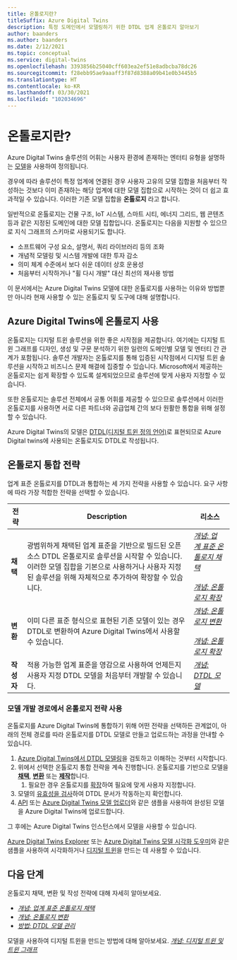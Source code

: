 ```yaml
---
title: 온톨로지란?
titleSuffix: Azure Digital Twins
description: 특정 도메인에서 모델링하기 위한 DTDL 업계 온톨로지 알아보기
author: baanders
ms.author: baanders
ms.date: 2/12/2021
ms.topic: conceptual
ms.service: digital-twins
ms.openlocfilehash: 3393856b25040cff603ea2ef51e8adbcba78dc26
ms.sourcegitcommit: f28ebb95ae9aaaff3f87d8388a09b41e0b3445b5
ms.translationtype: HT
ms.contentlocale: ko-KR
ms.lasthandoff: 03/30/2021
ms.locfileid: "102034696"
---
```

# <a name="what-is-an-ontology"></a>온톨로지란? 

Azure Digital Twins 솔루션의 어휘는 사용자 환경에 존재하는 엔터티 유형을 설명하는 [모델](concepts-models.md)을 사용하여 정의됩니다.

경우에 따라 솔루션이 특정 업계에 연결된 경우 사용자 고유의 모델 집합을 처음부터 작성하는 것보다 이미 존재하는 해당 업계에 대한 모델 집합으로 시작하는 것이 더 쉽고 효과적일 수 있습니다. 이러한 기존 모델 집합을 **온톨로지** 라고 합니다. 

일반적으로 온톨로지는 건물 구조, IoT 시스템, 스마트 시티, 에너지 그리드, 웹 콘텐츠 등과 같은 지정된 도메인에 대한 모델 집합입니다. 온톨로지는 다음을 지원할 수 있으므로 지식 그래프의 스키마로 사용되기도 합니다.
* 소프트웨어 구성 요소, 설명서, 쿼리 라이브러리 등의 조화
* 개념적 모델링 및 시스템 개발에 대한 투자 감소
* 의미 체계 수준에서 보다 쉬운 데이터 상호 운용성
* 처음부터 시작하거나 "휠 다시 개발" 대신 최선의 재사용 방법

이 문서에서는 Azure Digital Twins 모델에 대한 온톨로지를 사용하는 이유와 방법뿐만 아니라 현재 사용할 수 있는 온톨로지 및 도구에 대해 설명합니다.

## <a name="using-ontologies-for-azure-digital-twins"></a>Azure Digital Twins에 온톨로지 사용

온톨로지는 디지털 트윈 솔루션을 위한 좋은 시작점을 제공합니다. 여기에는 디지털 트윈 그래프를 디자인, 생성 및 구문 분석하기 위한 일련의 도메인별 모델 및 엔터티 간 관계가 포함됩니다. 솔루션 개발자는 온톨로지를 통해 입증된 시작점에서 디지털 트윈 솔루션을 시작하고 비즈니스 문제 해결에 집중할 수 있습니다. Microsoft에서 제공하는 온톨로지는 쉽게 확장할 수 있도록 설계되었으므로 솔루션에 맞게 사용자 지정할 수 있습니다. 

또한 온톨로지는 솔루션 전체에서 공통 어휘를 제공할 수 있으므로 솔루션에서 이러한 온톨로지를 사용하면 서로 다른 파트너와 공급업체 간의 보다 원활한 통합을 위해 설정할 수 있습니다.

Azure Digital Twins의 모델은 [DTDL(디지털 트윈 정의 언어)](https://github.com/Azure/opendigitaltwins-dtdl/blob/master/DTDL/v2/dtdlv2.md)로 표현되므로 Azure Digital twins에 사용되는 온톨로지도 DTDL로 작성됩니다. 

## <a name="strategies-for-integrating-ontologies"></a>온톨로지 통합 전략

업계 표준 온톨로지를 DTDL과 통합하는 세 가지 전략을 사용할 수 있습니다. 요구 사항에 따라 가장 적합한 전략을 선택할 수 있습니다.

| 전략 | Description | 리소스 |
| --- | --- | --- |
| **채택** | 광범위하게 채택된 업계 표준을 기반으로 빌드된 오픈 소스 DTDL 온톨로지로 솔루션을 시작할 수 있습니다. 이러한 모델 집합을 기본으로 사용하거나 사용자 지정된 솔루션을 위해 자체적으로 추가하여 확장할 수 있습니다. | [*개념:&nbsp;업계&nbsp;표준&nbsp;온톨로지 채택*](concepts-ontologies-adopt.md)<br><br>[*개념:&nbsp;온톨로지&nbsp;확장*](concepts-ontologies-extend.md) |
| **변환** | 이미 다른 표준 형식으로 표현된 기존 모델이 있는 경우 DTDL로 변환하여 Azure Digital Twins에서 사용할 수 있습니다. | [*개념:&nbsp;온톨로지&nbsp;변환*](concepts-ontologies-convert.md)<br><br>[*개념:&nbsp;온톨로지&nbsp;확장*](concepts-ontologies-extend.md) |
| **작성자** | 적용 가능한 업계 표준을 영감으로 사용하여 언제든지 사용자 지정 DTDL 모델을 처음부터 개발할 수 있습니다. | [*개념: DTDL 모델*](concepts-models.md) |

### <a name="using-ontology-strategies-in-a-model-development-path"></a>모델 개발 경로에서 온톨로지 전략 사용

온톨로지를 Azure Digital Twins에 통합하기 위해 어떤 전략을 선택하든 관계없이, 아래의 전체 경로를 따라 온톨로지를 DTDL 모델로 만들고 업로드하는 과정을 안내할 수 있습니다.

1. [Azure Digital Twins에서 DTDL 모델링](concepts-models.md)을 검토하고 이해하는 것부터 시작합니다.
1. 위에서 선택한 온톨로지 통합 전략을 계속 진행합니다. 온톨로지를 기반으로 모델을 [**채택**](concepts-ontologies-adopt.md), [**변환**](concepts-ontologies-convert.md) 또는 [**제작**](concepts-models.md)합니다.
    1. 필요한 경우 온톨로지를 [확장](concepts-ontologies-extend.md)하여 필요에 맞게 사용자 지정합니다.
1. 모델의 [유효성을 검사](how-to-parse-models.md)하여 DTDL 문서가 작동하는지 확인합니다.
1. [API](how-to-manage-model.md#upload-models) 또는 [Azure Digital Twins 모델 업로더](https://github.com/Azure/opendigitaltwins-building-tools/tree/master/ModelUploader)와 같은 샘플을 사용하여 완성된 모델을 Azure Digital Twins에 업로드합니다.

그 후에는 Azure Digital Twins 인스턴스에서 모델을 사용할 수 있습니다. 

[Azure Digital Twins Explorer](/samples/azure-samples/digital-twins-explorer/digital-twins-explorer/) 또는 [Azure Digital Twins 모델 시각화 도우미](https://github.com/Azure/opendigitaltwins-building-tools/tree/master/AdtModelVisualizer)와 같은 샘플을 사용하여 시각화하거나 [디지털 트윈](concepts-twins-graph.md)을 만드는 데 사용할 수 있습니다.

## <a name="next-steps"></a>다음 단계

온톨로지 채택, 변환 및 작성 전략에 대해 자세히 알아보세요.
* [*개념: 업계 표준 온톨로지 채택*](concepts-ontologies-adopt.md)
* [*개념: 온톨로지 변환*](concepts-ontologies-convert.md)
* [*방법: DTDL 모델 관리*](how-to-manage-model.md)

모델을 사용하여 디지털 트윈을 만드는 방법에 대해 알아보세요. [*개념: 디지털 트윈 및 트윈 그래프*](concepts-twins-graph.md)